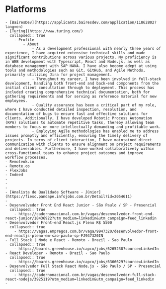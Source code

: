 # Platforms
	- [BairesDev](https://applicants.bairesdev.com/application/11862802?lang=en)
	- [Turing](https://www.turing.com/)
	  collapsed:: true
		- Profile
			- About
				- As a development professional with nearly three years of experience, I have acquired extensive technical skills and made significant contributions across various projects. My proficiency is in WEB development with Typescript, React and Node.js, as well as database management with SAP HANA. I have also become adept at using tools and methodologies such as Git, GitHub, and Agile Methods, primarily utilizing Jira for project management.
				- Throughout my career, I have been involved in full-stack development, handling both front-end and back-end components from the initial client consultation through to deployment. This process has included creating comprehensive technical documentation, both for gathering requirements and for serving as reference material for new employees.
				- Quality assurance has been a critical part of my role, where I have conducted detailed inspection, resolution, and documentation of bugs to ensure fast and effective solutions for clients. Additionally, I have developed Robotic Process Automation (RPA) solutions to automate repetitive tasks, thereby allowing team members to focus on more intellectually demanding and profitable work.
				- Employing Agile methodologies has enabled me to address issues promptly and efficiently, ensuring the timely delivery of projects. In terms of client interaction, I have maintained direct communication with clients to ensure alignment on project requirements and deliverables. Furthermore, I have worked collaboratively within cross-functional teams to enhance project outcomes and improve workflow processes.
	- Remoteok.io
	- Remote.co
	- FlexJobs
	- Indeed
	-
	-
	-
	- [Analista de Qualidade Software - Júnior](https://fiesc.pandape.infojobs.com.br/Detail?id=2054611)
	-
	- Desenvolvedor Front End React Junior - São Paulo / SP - Presencial
	  collapsed:: true
		- https://cadernonacional.com.br/vagas/desenvolvedor-front-end-react-junior/18436922?utm_medium=linkedin&utm_campaign=feed_linkedin
	- Desenvolvedor Front-end React.js Pleno R$ 5500
	  collapsed:: true
		- https://vagas.empregos.com.br/vaga/9947320/desenvolvedor-front-end-reactjs-pleno-em-sao-paulo-sp-FJ947320IN
	- Full Stack | Node e React - Remoto - Brazil - Sao Paulo
	  collapsed:: true
		- https://boards.greenhouse.io/capco/jobs/6265238?source=LinkedIn
	- React Developer - Remoto - Brazil - Sao Paulo
	  collapsed:: true
		- https://boards.greenhouse.io/capco/jobs/6366629?source=LinkedIn
	- Desenvolvedor Full Stack React Node.js - São Paulo / SP - Presencial
	  collapsed:: true
		- https://cadernonacional.com.br/vagas/desenvolvedor-full-stack-react-nodejs/3925119?utm_medium=linkedin&utm_campaign=feed_linkedin
	-